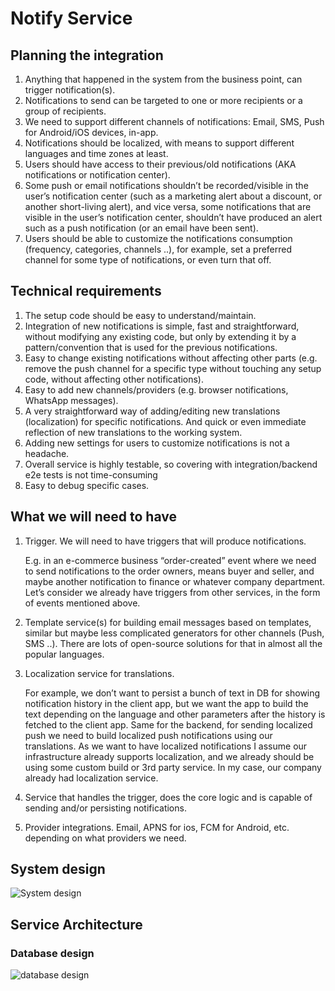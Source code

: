 # Notify Service

## Planning the integration

1. Anything that happened in the system from the business point, can trigger notification(s).
2. Notifications to send can be targeted to one or more recipients or a group of recipients.
3. We need to support different channels of notifications: Email, SMS, Push for Android/iOS devices, in-app.
4. Notifications should be localized, with means to support different languages and time zones at least.
5. Users should have access to their previous/old notifications (AKA notifications or notification center).
6. Some push or email notifications shouldn’t be recorded/visible in the user’s notification center (such as a marketing alert about a discount, or another short-living alert), and vice versa, some notifications that are visible in the user’s notification center, shouldn’t have produced an alert such as a push notification (or an email have been sent).
7. Users should be able to customize the notifications consumption (frequency, categories, channels ..), for example, set a preferred channel for some type of notifications, or even turn that off.

## Technical requirements

1. The setup code should be easy to understand/maintain.
2. Integration of new notifications is simple, fast and straightforward, without modifying any existing code, but only by extending it by a pattern/convention that is used for the previous notifications.
3. Easy to change existing notifications without affecting other parts (e.g. remove the push channel for a specific type without touching any setup code, without affecting other notifications).
4. Easy to add new channels/providers (e.g. browser notifications, WhatsApp messages).
5. A very straightforward way of adding/editing new translations (localization) for specific notifications. And quick or even immediate reflection of new translations to the working system.
6. Adding new settings for users to customize notifications is not a headache.
7. Overall service is highly testable, so covering with integration/backend e2e tests is not time-consuming
8. Easy to debug specific cases.

## What we will need to have

1. Trigger. We will need to have triggers that will produce notifications.

   E.g. in an e-commerce business “order-created” event where we need to send notifications to the order owners, means buyer and seller, and maybe another notification to finance or whatever company department. Let’s consider we already have triggers from other services, in the form of events mentioned above.

2. Template service(s) for building email messages based on templates, similar but maybe less complicated generators for other channels (Push, SMS ..). There are lots of open-source solutions for that in almost all the popular languages.

3. Localization service for translations.

    For example, we don’t want to persist a bunch of text in DB for showing notification history in the client app, but we want the app to build the text depending on the language and other parameters after the history is fetched to the client app. Same for the backend, for sending localized push we need to build localized push notifications using our translations. As we want to have localized notifications I assume our infrastructure already supports localization, and we already should be using some custom build or 3rd party service. In my case, our company already had localization service.

4. Service that handles the trigger, does the core logic and is capable of sending and/or persisting notifications.

5. Provider integrations. Email, APNS for ios, FCM for Android, etc. depending on what providers we need.

## System design

![System design](documents/images/system.png)

## Service Architecture

### Database design

![database design](documents/images/database_design.png)
